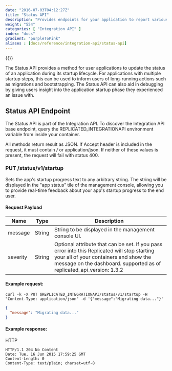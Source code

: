 ```yaml
---
date: "2016-07-03T04:12:27Z"
title: "Status API"
description: "Provides endpoints for your application to report various kinds of status information back to the management console"
weight: "554"
categories: [ "Integration API" ]
index: "docs"
gradient: "purpleToPink"
aliases : [docs/reference/integration-api/status-api]
---
```


{{<legacynotice>}}

The Status API provides a method for user applications to update the status of an application during its startup lifecycle. For applications with multiple startup steps, this can be used to inform users of long-running actions such as migrations and bootstrapping. The Status API can also aid in debugging by giving users insight into the application startup phase they experienced an issue with.

## Status API Endpoint

The Status API is part of the Integration API. To discover the Integration API base endpoint, query the REPLICATED_INTEGRATIONAPI environment variable from inside your container.

All methods return result as JSON. If Accept header is included in the request, it must contain _/_ or application/json. If neither of these values is present, the request will fail with status 400.

### PUT /status/v1/startup

Sets the app's startup progress text to any arbitrary string. The string will be displayed in the "app status" tile of the management console, allowing you to provide real-time feedback about your app's startup progress to the end user.

#### Request Payload

| Name     | Type   | Description                                                                                                                                                                                                    |
| -------- | ------ | -------------------------------------------------------------------------------------------------------------------------------------------------------------------------------------------------------------- |
| message  | String | String to be displayed in the management console UI.                                                                                                                                                           |
| severity | String | Optional attribute that can be set. If you pass error into this Replicated will stop starting your all of your containers and show the message on the dashboard. supported as of replicated_api_version: 1.3.2 |

#### Example request:

```shell
curl -k -X PUT $REPLICATED_INTEGRATIONAPI/status/v1/startup -H "Content-Type: application/json" -d '{"message":"Migrating data..."}'
```

```json
{
  "message": "Migrating data..."
}
```

#### Example response:

HTTP

```shell
HTTP/1.1 204 No Content
Date: Tue, 16 Jun 2015 17:59:25 GMT
Content-Length: 0
Content-Type: text/plain; charset=utf-8
```
